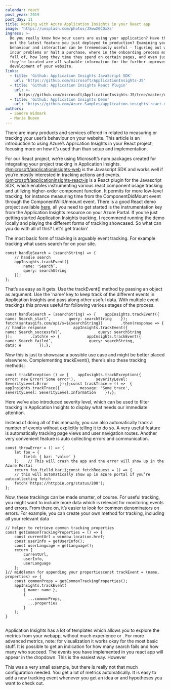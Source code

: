 ```yaml
---
calendar: react
post_year: 2019
post_day: 11
title: Working with Azure Application Insights in your React app
image: 'https://unsplash.com/photos/JXwwX0CQxXs'
ingress: >-
  Do you really know how your users are using your application? Have they tried
  out the latest feature you just deployed to production? Examining your user’s
  behaviour and interaction can be tremendously useful - figuring out where they
  incur problems or halt a purchase, where in the onboarding process most people
  fall of, how long they time they spend on certain pages, and even just where
  they’re located are all valuable information for the further improvement and
  development of your website. 
links:
  - title: 'Github: Application Insights JavaScript SDK'
    url: 'https://github.com/microsoft/ApplicationInsights-JS'
  - title: 'Github: Application Insights React Plugin'
    url: >-
      https://github.com/microsoft/ApplicationInsights-JS/tree/master/extensions/applicationinsights-react-js
  - title: 'Github: Application Insights Demo'
    url: 'https://github.com/Azure-Samples/application-insights-react-demo'
authors:
  - Sondre Widmark
  - Marie Buøen
---
```

There are many products and services offered in related to measuring or tracking your user’s behaviour on your website. This article is an introduction to using Azure’s Application Insights in your React project, focusing more on how it’s used than than setup and implementation.

For our React project, we’re using Microsoft’s npm packages created for integrating your project tracking in Application Insights. [@microsoft/applicationinsights-web](https://github.com/microsoft/ApplicationInsights-JS) is the Javascript SDK and works well if you’re mostly interested in tracking actions and events. [@microsoft/applicationinsights-react-js](https://github.com/microsoft/ApplicationInsights-JS/tree/master/extensions/applicationinsights-react-js) is a React plugin for the Javascript SDK, which enables instrumenting various react component usage tracking and utilizing higher-order component function. It permits for more low-level tracking, for instance measuring time from the ComponentDidMount event through the ComponentWillUnmount event. There is a good React demo project available [here](https://github.com/Azure-Samples/application-insights-react-demo), all you need to get started is the instrumentation key from the Application Insights resource on your Azure Portal. If you're just getting started Application Insights tracking, I recommend running the demo locally and playing the different forms of tracking showcased. So what can you do with all of this? Let's get trackin'

The most basic form of tracking is arguably event tracking. For example tracking what users search for on your site.

```
const handleSearch = (searchString) => {
    // handle search
    appInsights.trackEvent({
        name: 'Search’,
        query: searchString
    });
};
```

That’s as easy as it gets. Use the trackEvent() method by passing an object as argument. Use the ‘name’ key to keep track of the different events in Application Insights and pass along other useful data. With multiple event trackings this proves useful for following various stages of the process.

```
const handleSearch = (searchString) => {    appInsights.trackEvent({        name: Search_start’,        query: searchString    });   fetch(santasgifs.com/api/s=${searchString})        .then(response => {            // handle response            appInsights.trackEvent({                name: Search_successful’,                query: searchString            });        .catch(e => {            appInsights.trackEvent({                name: Search_failed’,                query: searchString,                data: e        });};
```

Now this is just to showcase a possible use case and might be better placed elsewhere. Complementing trackEvent(), there’s also these tracking methods:

```
const trackException () => {    appInsights.trackException({         error: new Error('Some error'),         severityLevel: SeverityLevel.Error     });};const trackTrace = () =>  {    appInsights.trackTrace({         message: 'Some trace',         severityLevel: SeverityLevel.Information    });}; 
```

Here we’ve also introduced severity level, which can be used to filter tracking in Application Insights to display what needs our immediate attention.

Instead of doing all of this manually, you can also automatically track a number of events without explicitly telling it to do so. A very useful feature is automatically tracking page views and user navigation routes. Another very convenient feature is auto collecting errors and communication.

```
const throwError = () => {
    let foo = {
        field: { bar: 'value' }
    };    // This will crash the app and the error will show up in the Azure Portal
    return foo.fielld.bar;};const fetchRequest = () => {
    // this will automatically show up in azure portal if you’re autocollecting fetch 
    fetch('https://httpbin.org/status/200');
};
```

Now, these trackings can be made smarter, of course. For useful tracking, you might want to include more data which is relevant for monitoring events and errors. From there on, it’s easier to look for common denominators on errors. For example, you can create your own method for tracking, including all your relevant data

```
// helper to retrieve common tracking properties
const getCommonTrackingProperties = () => {
    const currentUrl = window.location.href;
    const userInfo = getUserInfo();
    const userLanguage = getLanguage();
    return {
        currentUrl,
        userInfo,
        userLanguage
    };
}// middleman for appending your propertiesconst trackEvent = (name, properties) => {
    const commonProps = getCommonTrackingProperties();
    appInsights.trackEvent(
        { name: name },
        {
          ...commonProps,
          ...properties
        }
    );
}
​
```

Application Insights has a lot of templates which allows you to explore the metrics from your webapp, without much experience or . For more advanced metrics, note: for visualization it works okay for the most basic stuff. It is possible to get an indication for how many search fails and how many who succeed. The events you have implemented in you react app will appear in the dropdown. This is the easiest way. However 

This was a very small example, but there is really not that much configuration needed. You get a lot of metrics automatically. It is easy to add a new tracking event whenever you get an idea or and hypotheses you want to check out.
